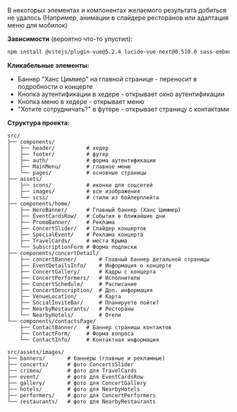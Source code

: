 В некоторых элементах и компонентах желаемого результата добиться не удалось (Например, анимации в слайдере ресторанов или адаптация меню для мобилок)

**Зависимости** (вероятно что-то упустил):
```bash
npm install @vitejs/plugin-vue@5.2.4 lucide-vue-next@0.510.0 sass-embedded@1.87.0 swiper@11.2.6 vite@6.3.5 vue-router@4.5.1 vue@3.5.13
```

**Кликабельные элементы:**
- Баннер "Ханс Циммер" на главной странице - переносит в подробности о концерте
- Кнопка аутентификации в хедере - открывает окно аутентификации
- Кнопка меню в хедере - открывает меню
- "Хотите сотрудничать?" в футере - открывает страницу с контактами

**Структура проекта:**
```
src/
├── components/
│   ├── header/          # хедер
│   ├── footer/          # футер
│   ├── auth/            # форма аутентификации
│   ├── MainMenu/        # главное меню
│   └── pages/           # основные страницы
├── assets/
│   ├── icons/           # иконки для соцсетей
│   ├── images/          # все изображения
│   └── scss/            # стили из бойлерплейта
├── components/home/
│   ├── HeroBanner/      # Главный баннер (Ханс Циммер)
│   ├── EventCardsRow/   # События в ближайшие дни
│   ├── PromoBanner/     # Реклама
│   ├── ConcertSlider/   # Слайдер концертов
│   ├── SpecialEvent/    # Реклама концерта
│   ├── TravelCards/     # места Крыма
│   └── SubscriptionForm # Форма подписки
├── components/concertDetail/
│   ├── concertBanner/       # Главный баннер детальной страницы
│   ├── EventDetailsInfo/    # Информация о концерте
│   ├── ConcertGallery/      # Кадры с концерта
│   ├── ConcertPerformers/   # Исполнители
│   ├── ConcertSchedule/     # Расписание
│   ├── ConcertDescription/  # Доп. информация
│   ├── VenueLocation/       # Карта
│   ├── SocialInviteBar/     # Планируете пойти?
│   ├── NearbyRestaurants/   # Рестораны
│   └── NearbyHotels/        # Отели
└── components/contactsPage/
    ├── ContactBanner/   # Баннер страницы контактов
    ├── ContactForm/     # Форма вопроса
    └── ContactInfo/     # Контактная информация

src/assets/images/
├── banners/       # баннеры (главные и рекламные)
├── concerts/      # фото ConcertsSlider
├── crimea/        # фото для TravelCards
├── event/         # фото для EventCardsRow
├── gallery/       # фото для ConcertGallery
├── hotels/        # фото для NearbyHotels
├── performers/    # фото для ConcertPerformers
└── restaurants/   # фото для NearbyRestaurants
```
